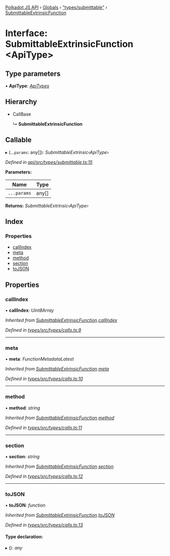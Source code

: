 [Polkadot JS API](../README.md) › [Globals](../globals.md) › ["types/submittable"](../modules/_types_submittable_.md) › [SubmittableExtrinsicFunction](_types_submittable_.submittableextrinsicfunction.md)

# Interface: SubmittableExtrinsicFunction <**ApiType**>

## Type parameters

▪ **ApiType**: *[ApiTypes](../modules/_types_base_.md#apitypes)*

## Hierarchy

* CallBase

  ↳ **SubmittableExtrinsicFunction**

## Callable

▸ (...`params`: any[]): *SubmittableExtrinsic‹ApiType›*

*Defined in [api/src/types/submittable.ts:15](https://github.com/polkadot-js/api/blob/5ab0bf3998/packages/api/src/types/submittable.ts#L15)*

**Parameters:**

Name | Type |
------ | ------ |
`...params` | any[] |

**Returns:** *SubmittableExtrinsic‹ApiType›*

## Index

### Properties

* [callIndex](_types_submittable_.submittableextrinsicfunction.md#callindex)
* [meta](_types_submittable_.submittableextrinsicfunction.md#meta)
* [method](_types_submittable_.submittableextrinsicfunction.md#method)
* [section](_types_submittable_.submittableextrinsicfunction.md#section)
* [toJSON](_types_submittable_.submittableextrinsicfunction.md#tojson)

## Properties

###  callIndex

• **callIndex**: *Uint8Array*

*Inherited from [SubmittableExtrinsicFunction](_types_submittable_.submittableextrinsicfunction.md).[callIndex](_types_submittable_.submittableextrinsicfunction.md#callindex)*

*Defined in [types/src/types/calls.ts:9](https://github.com/polkadot-js/api/blob/5ab0bf3998/packages/types/src/types/calls.ts#L9)*

___

###  meta

• **meta**: *FunctionMetadataLatest*

*Inherited from [SubmittableExtrinsicFunction](_types_submittable_.submittableextrinsicfunction.md).[meta](_types_submittable_.submittableextrinsicfunction.md#meta)*

*Defined in [types/src/types/calls.ts:10](https://github.com/polkadot-js/api/blob/5ab0bf3998/packages/types/src/types/calls.ts#L10)*

___

###  method

• **method**: *string*

*Inherited from [SubmittableExtrinsicFunction](_types_submittable_.submittableextrinsicfunction.md).[method](_types_submittable_.submittableextrinsicfunction.md#method)*

*Defined in [types/src/types/calls.ts:11](https://github.com/polkadot-js/api/blob/5ab0bf3998/packages/types/src/types/calls.ts#L11)*

___

###  section

• **section**: *string*

*Inherited from [SubmittableExtrinsicFunction](_types_submittable_.submittableextrinsicfunction.md).[section](_types_submittable_.submittableextrinsicfunction.md#section)*

*Defined in [types/src/types/calls.ts:12](https://github.com/polkadot-js/api/blob/5ab0bf3998/packages/types/src/types/calls.ts#L12)*

___

###  toJSON

• **toJSON**: *function*

*Inherited from [SubmittableExtrinsicFunction](_types_submittable_.submittableextrinsicfunction.md).[toJSON](_types_submittable_.submittableextrinsicfunction.md#tojson)*

*Defined in [types/src/types/calls.ts:13](https://github.com/polkadot-js/api/blob/5ab0bf3998/packages/types/src/types/calls.ts#L13)*

#### Type declaration:

▸ (): *any*
